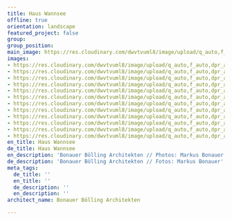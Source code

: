 ```yaml
---
title: Haus Wannsee
offline: true
orientation: landscape
featured_project: false
group: 
group_position: 
main_image: https://res.cloudinary.com/dwvtvuml8/image/upload/q_auto,f_auto,dpr_auto/v1608022693/Villa-Innenausbau-Wannsee-Luxus-Architekturpartner_s4tenk.jpg
images:
- https://res.cloudinary.com/dwvtvuml8/image/upload/q_auto,f_auto,dpr_auto/v1608022711/Villa-Innenausbau-Wannsee-Luxus-Architekturpartner_ffm6ex.jpg
- https://res.cloudinary.com/dwvtvuml8/image/upload/q_auto,f_auto,dpr_auto/v1608022711/Kueche-Kochinsel-Eiche-Furnier-Beton-modern_vngigc.jpg
- https://res.cloudinary.com/dwvtvuml8/image/upload/q_auto,f_auto,dpr_auto/v1608022711/Kueche-Eiche-Furnier-Beton-Edelstahl-Tischler_jgeyre.jpg
- https://res.cloudinary.com/dwvtvuml8/image/upload/q_auto,f_auto,dpr_auto/v1608022711/Kueche-Arbeitsplatte-Edelstahl-Detail_ozdmhr.jpg
- https://res.cloudinary.com/dwvtvuml8/image/upload/q_auto,f_auto,dpr_auto/v1608022711/Innenausbau-Einbauzschrank-Wohnbereich-hochwertig_gderzm.jpg
- https://res.cloudinary.com/dwvtvuml8/image/upload/q_auto,f_auto,dpr_auto/v1608022710/Eiche-Furnier-Massivholz-Tuer-Einbaushrank-Badezimmer-Tischlerei_tnbbnd.jpg
- https://res.cloudinary.com/dwvtvuml8/image/upload/q_auto,f_auto,dpr_auto/v1608022711/Kompletter-Innenausbau-Architektur-Partner-Tischler-Schreiner_mlkgr5.jpg
- https://res.cloudinary.com/dwvtvuml8/image/upload/q_auto,f_auto,dpr_auto/v1608022710/Eiche-Tischlerei-Detail-Verarbeitung-Stufe-Treppe_pcmwqu.jpg
- https://res.cloudinary.com/dwvtvuml8/image/upload/q_auto,f_auto,dpr_auto/v1608022709/Architekturpartner-Tischlerei-Innenausbau-hochwertig-individuell_xivqb5.jpg
- https://res.cloudinary.com/dwvtvuml8/image/upload/q_auto,f_auto,dpr_auto/v1608022710/EInbauschrank-Treppe-Umbau-Wandverkleidung-Eiche-Holz-Schreiner_vietoy.jpg
- https://res.cloudinary.com/dwvtvuml8/image/upload/q_auto,f_auto,dpr_auto/v1608024161/Haus-Wannsee-Tischler-Schreiner-Villa_sglt3t.jpg
- https://res.cloudinary.com/dwvtvuml8/image/upload/q_auto,f_auto,dpr_auto/v1608022710/Einbauschrank-wandhoch-Eiche-Furnier-Fugenlos_ltjyc5.jpg
en_title: Haus Wannsee
de_title: Haus Wannsee
en_description: 'Bonauer Bölling Architekten // Photos: Markus Bonauer'
de_description: 'Bonauer Bölling Architekten // Fotos: Markus Bonauer'
meta_tags:
  de_title: ''
  en_title: ''
  de_description: ''
  en_description: ''
architect_name: Bonauer Bölling Architekten

---
```

